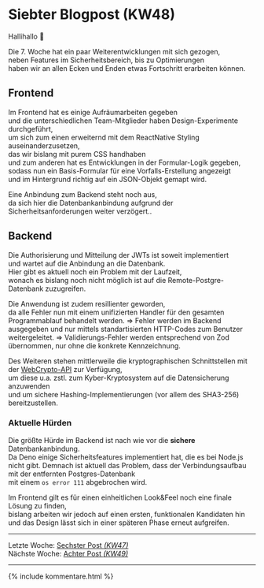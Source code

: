 # Siebter Blogpost (KW48)

Hallihallo 👋  

Die 7. Woche hat ein paar Weiterentwicklungen mit sich gezogen,  
neben Features im Sicherheitsbereich, bis zu Optimierungen  
haben wir an allen Ecken und Enden etwas Fortschritt erarbeiten können.  

## Frontend

Im Frontend hat es einige Aufräumarbeiten gegeben  
und die unterschiedlichen Team-Mitglieder haben Design-Experimente durchgeführt,  
um sich zum einen erweiternd mit dem ReactNative Styling auseinanderzusetzen,  
das wir bislang mit purem CSS handhaben  
und zum anderen hat es Entwicklungen in der Formular-Logik gegeben,  
sodass nun ein Basis-Formular für eine Vorfalls-Erstellung angezeigt  
und im Hintergrund richtig auf ein JSON-Objekt gemapt wird.   

Eine Anbindung zum Backend steht noch aus,  
da sich hier die Datenbankanbindung aufgrund der Sicherheitsanforderungen weiter verzögert..

## Backend

Die Authorisierung und Mitteilung der JWTs ist soweit implementiert  
und wartet auf die Anbindung an die Datenbank.  
Hier gibt es aktuell noch ein Problem mit der Laufzeit,  
wonach es bislang noch nicht möglich ist auf die Remote-Postgre-Datenbank zuzugreifen.  

Die Anwendung ist zudem resillienter geworden,  
da alle Fehler nun mit einem unifizierten Handler für den gesamten Programmablauf behandelt werden.
  => Fehler werden im Backend ausgegeben und nur mittels standartisierten HTTP-Codes zum Benutzer weitergeleitet.
  => Validierungs-Fehler werden entsprechend von Zod übernommen, nur ohne die konkrete Kennzeichnung.  

Des Weiteren stehen mittlerweile die kryptographischen Schnittstellen mit der [WebCrypto-API](https://developer.mozilla.org/en-US/docs/Web/API/Web_Crypto_API) zur Verfügung,  
um diese u.a. zstl. zum Kyber-Kryptosystem auf die Datensicherung anzuwenden  
und um sichere Hashing-Implementierungen (vor allem des SHA3-256) bereitzustellen.  


### Aktuelle Hürden

Die größte Hürde im Backend ist nach wie vor die **sichere** Datenbankanbindung.  
Da Deno einige Sicherheitsfeatures implementiert hat, die es bei Node.js nicht gibt.
Demnach ist aktuell das Problem, dass der Verbindungsaufbau mit der entfernten Postgres-Datenbank  
mit einem `os error 111` abgebrochen wird.  

Im Frontend gilt es für einen einheitlichen Look&Feel noch eine finale Lösung zu finden,  
bislang arbeiten wir jedoch auf einen ersten, funktionalen Kandidaten hin  
und das Design lässt sich in einer späteren Phase erneut aufgreifen. 

---  
Letzte Woche: [Sechster Post _(KW47)_](06_Implementation.md)  
Nächste Woche: [Achter Post _(KW49)_](08_ArchiSigniRequi.md)

---

{% include kommentare.html %}
